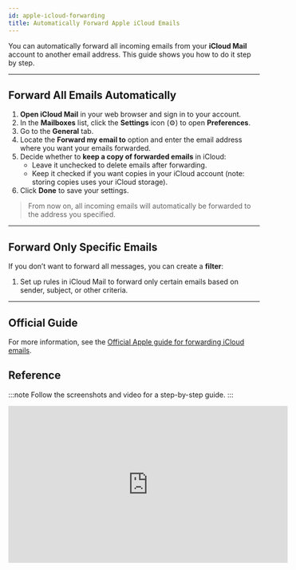 ```yaml
---
id: apple-icloud-forwarding
title: Automatically Forward Apple iCloud Emails
---
```




You can automatically forward all incoming emails from your **iCloud Mail** account to another email address. This guide shows you how to do it step by step.

---

## Forward All Emails Automatically

1. **Open iCloud Mail** in your web browser and sign in to your account.  
2. In the **Mailboxes** list, click the **Settings** icon (⚙️) to open **Preferences**.  
3. Go to the **General** tab.  
4. Locate the **Forward my email to** option and enter the email address where you want your emails forwarded.  
5. Decide whether to **keep a copy of forwarded emails** in iCloud:  
   - Leave it unchecked to delete emails after forwarding.  
   - Keep it checked if you want copies in your iCloud account (note: storing copies uses your iCloud storage).  
6. Click **Done** to save your settings.  

> From now on, all incoming emails will automatically be forwarded to the address you specified.

---

## Forward Only Specific Emails

If you don’t want to forward all messages, you can create a **filter**:  

1. Set up rules in iCloud Mail to forward only certain emails based on sender, subject, or other criteria.  


---


## Official Guide
For more information, see the [Official Apple guide for forwarding iCloud emails](https://support.apple.com/en-gb/guide/icloud/mm6b1a3960/icloud).


## Reference 
:::note
Follow the screenshots and video for a step-by-step guide.
:::

<iframe width="560" height="315" 
    src="https://www.youtube.com/embed/as_q9cwee8w" 
    title="Automatically Forward Gmail Messages Video" 
    frameborder="0" 
    allow="accelerometer; autoplay; clipboard-write; encrypted-media; gyroscope; picture-in-picture" 
    allowfullscreen>
</iframe>